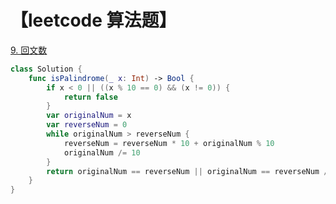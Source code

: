 # 【leetcode 算法题】

[9. 回文数](https://leetcode-cn.com/problems/palindrome-number/description/)
```swift
class Solution {
    func isPalindrome(_ x: Int) -> Bool {
        if x < 0 || ((x % 10 == 0) && (x != 0)) {
            return false
        }
        var originalNum = x
        var reverseNum = 0
        while originalNum > reverseNum {
            reverseNum = reverseNum * 10 + originalNum % 10
            originalNum /= 10
        }
        return originalNum == reverseNum || originalNum == reverseNum / 10
    }
}
```